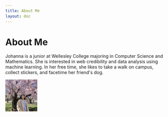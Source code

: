 ```yaml
---
title: About Me
layout: doc
---
```


# About Me

Johanna is a junior at Wellesley College majoring in Computer Science and Mathematics. She is interested in web credibility and data analysis using machine learning. In her free time, she likes to take a walk on campus, collect stickers, and facetime her friend's dog.

<img src="./blog_assets/profile.JPG" width="100px" height="100px" /> 





